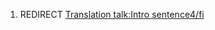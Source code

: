 1.  REDIRECT [Translation talk:Intro
    sentence4/fi](Translation_talk:Intro_sentence4/fi "wikilink")